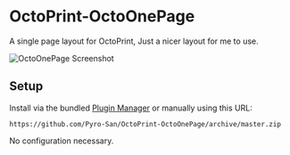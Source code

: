 # OctoPrint-OctoOnePage

A single page layout for OctoPrint, Just a nicer layout for me to use.

![OctoOnePage Screenshot](https://raw.githubusercontent.com/Pyro-San/OctoPrint-OctoOnePage/master/assets/octoprint_1.png)

## Setup

Install via the bundled [Plugin Manager](https://github.com/foosel/OctoPrint/wiki/Plugin:-Plugin-Manager)
or manually using this URL:

    https://github.com/Pyro-San/OctoPrint-OctoOnePage/archive/master.zip

No configuration necessary.

